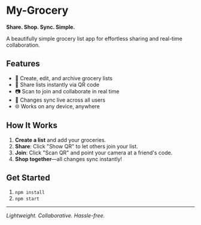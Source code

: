 # My-Grocery

**Share. Shop. Sync. Simple.**

A beautifully simple grocery list app for effortless sharing and real-time collaboration.

## Features
- 📝 Create, edit, and archive grocery lists
- 🔗 Share lists instantly via QR code
- 📷 Scan to join and collaborate in real time
- 🔄 Changes sync live across all users
- 🌐 Works on any device, anywhere

## How It Works
1. **Create a list** and add your groceries.
2. **Share**: Click "Show QR" to let others join your list.
3. **Join**: Click "Scan QR" and point your camera at a friend's code.
4. **Shop together**—all changes sync instantly!

## Get Started
1. `npm install`
2. `npm start`

---

*Lightweight. Collaborative. Hassle-free.*